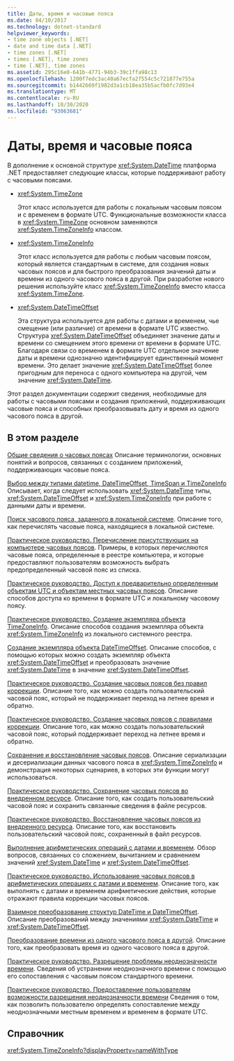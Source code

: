 ```yaml
---
title: Даты, время и часовые пояса
ms.date: 04/10/2017
ms.technology: dotnet-standard
helpviewer_keywords:
- time zone objects [.NET]
- date and time data [.NET]
- time zones [.NET]
- times [.NET], time zones
- time [.NET], time zones
ms.assetid: 295c16e0-641b-4771-94b3-39c1ffa98c13
ms.openlocfilehash: 1200f7edc3ac40a67ecfa2f554c5c721877e755a
ms.sourcegitcommit: b1442669f1982d3a1cb18ea35b5acfb0fc7d93e4
ms.translationtype: MT
ms.contentlocale: ru-RU
ms.lasthandoff: 10/30/2020
ms.locfileid: "93063681"
---
```

# <a name="dates-times-and-time-zones"></a>Даты, время и часовые пояса

В дополнение к основной структуре <xref:System.DateTime> платформа .NET предоставляет следующие классы, которые поддерживают работу с часовыми поясами.

* <xref:System.TimeZone>

  Этот класс используется для работы с локальным часовым поясом и с временем в формате UTC. Функциональные возможности класса в <xref:System.TimeZone> основном заменяются <xref:System.TimeZoneInfo> классом.

* <xref:System.TimeZoneInfo>

  Этот класс используется для работы с любым часовым поясом, который является стандартным в системе, для создания новых часовых поясов и для быстрого преобразования значений даты и времени из одного часового пояса в другой. При разработке нового решения используйте класс <xref:System.TimeZoneInfo> вместо класса <xref:System.TimeZone>.

* <xref:System.DateTimeOffset>

  Эта структура используется для работы с датами и временем, чье смещение (или различие) от времени в формате UTC известно. Структура <xref:System.DateTimeOffset> объединяет значение даты и времени со смещением этого времени от времени в формате UTC. Благодаря связи со временем в формате UTC отдельное значение даты и времени однозначно идентифицирует единственный момент времени. Это делает значение <xref:System.DateTimeOffset> более пригодным для переноса с одного компьютера на другой, чем значение <xref:System.DateTime>.

Этот раздел документации содержит сведения, необходимые для работы с часовыми поясами и создания приложений, поддерживающих часовые пояса и способных преобразовывать дату и время из одного часового пояса в другой.

## <a name="in-this-section"></a>В этом разделе

[Общие сведения о часовых поясах](time-zone-overview.md) Описание терминологии, основных понятий и вопросов, связанных с созданием приложений, поддерживающих часовые пояса.

[Выбор между типами datetime, DateTimeOffset, TimeSpan и TimeZoneInfo](choosing-between-datetime.md) Описывает, когда следует использовать <xref:System.DateTime> типы, <xref:System.DateTimeOffset> и <xref:System.TimeZoneInfo> при работе с данными даты и времени.

[Поиск часового пояса, заданного в локальной системе](finding-the-time-zones-on-local-system.md). Описание того, как перечислять часовые пояса, находящиеся в локальной системе.

[Практическое руководство. Перечисление присутствующих на компьютере часовых поясов](enumerate-time-zones.md). Примеры, в которых перечисляются часовые пояса, определенные в реестре компьютера, и которые предоставляют пользователям возможность выбрать предопределенный часовой пояс из списка.

[Практическое руководство. Доступ к предварительно определенным объектам UTC и объектам местных часовых поясов](access-utc-and-local.md). Описание способов доступа ко времени в формате UTC и локальному часовому поясу.

[Практическое руководство. Создание экземпляра объекта TimeZoneInfo](instantiate-time-zone-info.md). Описание способов создания экземпляра объекта <xref:System.TimeZoneInfo> из локального системного реестра.

[Создание экземпляра объекта DateTimeOffset](instantiating-a-datetimeoffset-object.md). Описание способов, с помощью которых можно создать экземпляр объекта <xref:System.DateTimeOffset> и преобразовать значение <xref:System.DateTime> в значение <xref:System.DateTimeOffset>.

[Практическое руководство. Создание часовых поясов без правил коррекции](create-time-zones-without-adjustment-rules.md). Описание того, как можно создать пользовательский часовой пояс, который не поддерживает переход на летнее время и обратно.

[Практическое руководство. Создание часовых поясов с правилами коррекции](create-time-zones-with-adjustment-rules.md). Описание того, как можно создать пользовательский часовой пояс, который поддерживает переход на летнее время и обратно.

[Сохранение и восстановление часовых поясов](saving-and-restoring-time-zones.md). Описание сериализации и десериализации данных часового пояса в <xref:System.TimeZoneInfo> и демонстрация некоторых сценариев, в которых эти функции могут использоваться.

[Практическое руководство. Сохранение часовых поясов во внедренном ресурсе](save-time-zones-to-an-embedded-resource.md). Описание того, как создать пользовательский часовой пояс и сохранить связанные сведения в файле ресурсов.

[Практическое руководство. Восстановление часовых поясов из внедренного ресурса](restore-time-zones-from-an-embedded-resource.md). Описание того, как восстановить пользовательский часовой пояс, сохраненный в файл ресурсов.

[Выполнение арифметических операций с датами и временем](performing-arithmetic-operations.md). Обзор вопросов, связанных со сложением, вычитанием и сравнением значений <xref:System.DateTime> и <xref:System.DateTimeOffset>.

[Практическое руководство. Использование часовых поясов в арифметических операциях с датами и временем](use-time-zones-in-arithmetic.md). Описание того, как выполнять с датами и временем арифметические действия, которые отражают правила коррекции часовых поясов.

[Взаимное преобразование структур DateTime и DateTimeOffset](converting-between-datetime-and-offset.md). Описание преобразований между значениями <xref:System.DateTime> и <xref:System.DateTimeOffset>.

[Преобразование времени из одного часового пояса в другой](converting-between-time-zones.md). Описание того, как преобразовать время из одного часового пояса в другой.

[Практическое руководство. Разрешение проблемы неоднозначности времени](resolve-ambiguous-times.md). Сведения об устранении неоднозначного времени с помощью его сопоставления с часовым поясом стандартного времени.

[Практическое руководство. Предоставление пользователям возможности разрешения неоднозначности времени](let-users-resolve-ambiguous-times.md) Сведения о том, как позволить пользователю определять сопоставление между неоднозначными местным временем и временем в формате UTC.

## <a name="reference"></a>Справочник

<xref:System.TimeZoneInfo?displayProperty=nameWithType>
